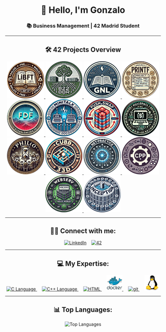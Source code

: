 <div align="center">
  <h1>👋 Hello, I'm Gonzalo</h1>
  <h3>📚 Business Management | 42 Madrid Student</h3>
  <hr>

  <h2>🛠️ 42 Projects Overview</h2>
        <a href="https://github.com/titogf/Libft">
          <img src="img42/libft.png" alt="LIBFT" width="120">
        </a>
        <a href="https://github.com/titogf/Born2BeRoot">
          <img src="img42/b2br.png" alt="BORN 2 BE ROOT" width="120">
        </a>
        <a href="https://github.com/titogf/Get_Next_Line">
          <img src="img42/gnl.png" alt="GET NEXT LINE" width="120">
        </a>
        <a href="https://github.com/titogf/Ft_printf">
          <img src="img42/printf.png" alt="PRINTF" width="120">
        </a>
        <a href="https://github.com/titogf/Fdf">
          <img src="img42/fdf.png" alt="FDF" width="120">
        </a>
        <a href="https://github.com/titogf/Minitalk">
          <img src="img42/minitalk.png" alt="MINITALK" width="120">
        </a>
        <a href="https://github.com/titogf/push_swap">
          <img src="img42/pushswap.png" alt="PUSH SWAP" width="120">
        </a>
        <a href="https://github.com/titogf/minishell">
          <img src="img42/minishell.png" alt="MINISHELL" width="120">
        </a>
        <a href="https://github.com/titogf/Philosophers">
          <img src="img42/philo.png" alt="PHILOSOPHERS" width="120">
        </a>
        <a href="https://github.com/titogf/cub3D">
          <img src="img42/cub3d.png" alt="cub3D" width="120">
        </a>
        <a href="https://github.com/titogf/netpractice">
          <img src="img42/netpractice.png" alt="NETPRACTICE" width="120">
        </a>
        <a href="https://github.com/titogf/cpp">
          <img src="img42/cpp.png" alt="CPP MODULES" width="120">
        </a>
        <a href="https://github.com/titogf/webserv/">
          <img src="img42/webserv.png" alt="WEBSERVER" width="120">
        </a>
        <a href="https://github.com/titogf/inception/">
          <img src="img42/inception.png" alt="WEBSERVER" width="120">
        </a>

  <hr>
  <h2>👨‍💻 Connect with me:</h2>
  <a href="https://www.linkedin.com/in/gonzalo-fern%C3%A1ndez-alonso-b06690230/"><img src="https://img.icons8.com/color/48/000000/linkedin.png" alt="LinkedIn"/></a>&nbsp;&nbsp;&nbsp;
  <a href="https://profile.intra.42.fr/"><img src="https://img.icons8.com/color/48/000000/42.png" alt="42"/></a>
  
  <hr>
  <h2>💻 My Expertise:</h2>
  <a href="https://en.wikipedia.org/wiki/C_(programming_language)" target="_blank">
    <img src="https://img.icons8.com/color/48/000000/c-programming.png" alt="C Language"/>
  </a>&nbsp;&nbsp;&nbsp;
  <a href="https://en.wikipedia.org/wiki/C%2B%2B" target="_blank">
    <img src="https://img.icons8.com/color/48/000000/c-plus-plus-logo.png" alt="C++ Language"/>
  </a>&nbsp;&nbsp;&nbsp;
  <a href="https://en.wikipedia.org/wiki/HTML" target="_blank">
    <img src="https://img.icons8.com/color/48/000000/html-5.png" alt="HTML"/>
  </a>&nbsp;&nbsp;&nbsp;
  <a href="https://www.docker.com/" target="_blank" rel="noreferrer"> 
    <img src="https://raw.githubusercontent.com/devicons/devicon/master/icons/docker/docker-original-wordmark.svg" alt="docker" width="50" height="50"/> 
  </a>&nbsp;&nbsp;&nbsp;
  <a href="https://git-scm.com/" target="_blank" rel="noreferrer"> 
    <img src="https://www.vectorlogo.zone/logos/git-scm/git-scm-icon.svg" alt="git" width="50" height="50"/> 
  </a>&nbsp;&nbsp;&nbsp;
  <a href="https://www.linux.org/" target="_blank" rel="noreferrer">
    <img src="https://raw.githubusercontent.com/devicons/devicon/master/icons/linux/linux-original.svg" alt="linux" width="50" height="50"/> 
  </a> 
  
  <hr>
  <h2>📊 Top Languages:</h2>
  <img src="https://github-readme-stats.vercel.app/api/top-langs/?username=titogf&layout=compact" alt="Top Languages">
</div>

